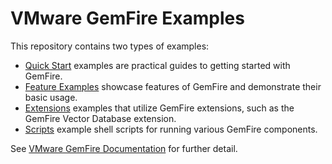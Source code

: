 <!--
  ~ Copyright 2023-2024 Broadcom. All rights reserved.
  ~ SPDX-License-Identifier: Apache-2.0
  -->

# VMware GemFire Examples

This repository contains two types of examples:

* [Quick Start](quickstart) examples are practical guides to getting started with GemFire.
* [Feature Examples](feature-examples) showcase features of GemFire and demonstrate their basic usage.
* [Extensions](extensions) examples that utilize GemFire extensions, such as the GemFire Vector Database extension.
* [Scripts](scripts) example shell scripts for running various GemFire components.

See [VMware GemFire Documentation](https://docs.vmware.com/en/VMware-GemFire) for further detail.
